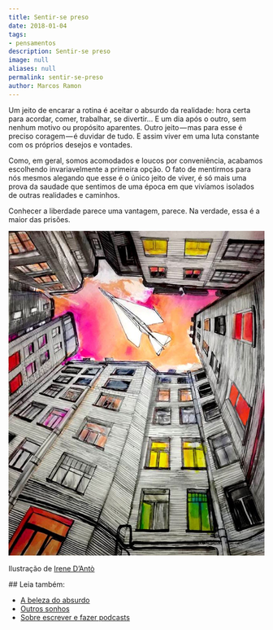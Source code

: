 ```yaml
---
title: Sentir-se preso
date: 2018-01-04
tags:
- pensamentos
description: Sentir-se preso
image: null
aliases: null
permalink: sentir-se-preso
author: Marcos Ramon
---
```

Um jeito de encarar a rotina é aceitar o absurdo da realidade: hora certa para acordar, comer, trabalhar, se divertir… E um dia após o outro, sem nenhum motivo ou propósito aparentes. Outro jeito — mas para esse é preciso coragem — é duvidar de tudo. E assim viver em uma luta constante com os próprios desejos e vontades.

Como, em geral, somos acomodados e loucos por conveniência, acabamos escolhendo invariavelmente a primeira opção. O fato de mentirmos para nós mesmos alegando que esse é o único jeito de viver, é só mais uma prova da saudade que sentimos de uma época em que vivíamos isolados de outras realidades e caminhos.

Conhecer a liberdade parece uma vantagem, parece. Na verdade, essa é a maior das prisões.

<img src="/assets/img/sentir-se-preso-medium.jpg">

Ilustração de [Irene D’Antò](http://irenedanto.tumblr.com/)


<div class="leia-tambem" markdown="1">
## Leia também:

- <a href="/a-beleza-do-absurdo">A beleza do absurdo</a>
- <a href="/outros-sonhos">Outros sonhos</a>
- <a href="/sobre-escrever-e-fazer-podcasts">Sobre escrever e fazer podcasts</a>
</div>